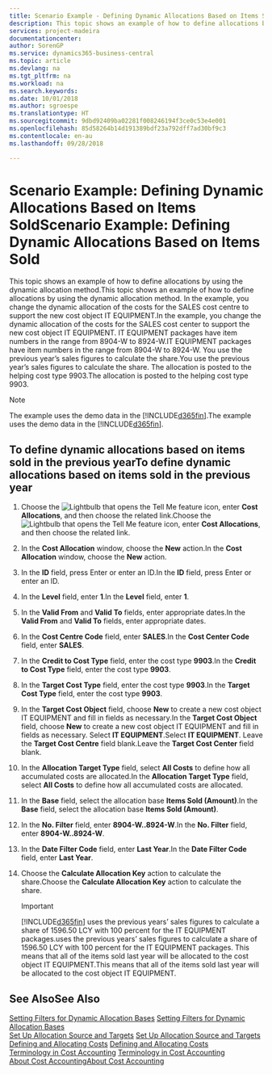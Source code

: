```yaml
---
title: Scenario Example - Defining Dynamic Allocations Based on Items Sold | Microsoft Docs
description: This topic shows an example of how to define allocations by using the dynamic allocation method.
services: project-madeira
documentationcenter: 
author: SorenGP
ms.service: dynamics365-business-central
ms.topic: article
ms.devlang: na
ms.tgt_pltfrm: na
ms.workload: na
ms.search.keywords: 
ms.date: 10/01/2018
ms.author: sgroespe
ms.translationtype: HT
ms.sourcegitcommit: 9dbd92409ba02281f008246194f3ce0c53e4e001
ms.openlocfilehash: 85d58264b14d191389bdf23a792dff7ad30bf9c3
ms.contentlocale: en-au
ms.lasthandoff: 09/28/2018

---
```

# <a name="scenario-example-defining-dynamic-allocations-based-on-items-sold"></a><span data-ttu-id="52c49-103">Scenario Example: Defining Dynamic Allocations Based on Items Sold</span><span class="sxs-lookup"><span data-stu-id="52c49-103">Scenario Example: Defining Dynamic Allocations Based on Items Sold</span></span>
<span data-ttu-id="52c49-104">This topic shows an example of how to define allocations by using the dynamic allocation method.</span><span class="sxs-lookup"><span data-stu-id="52c49-104">This topic shows an example of how to define allocations by using the dynamic allocation method.</span></span> <span data-ttu-id="52c49-105">In the example, you change the dynamic allocation of the costs for the SALES cost centre to support the new cost object IT EQUIPMENT.</span><span class="sxs-lookup"><span data-stu-id="52c49-105">In the example, you change the dynamic allocation of the costs for the SALES cost center to support the new cost object IT EQUIPMENT.</span></span> <span data-ttu-id="52c49-106">IT EQUIPMENT packages have item numbers in the range from 8904-W to 8924-W.</span><span class="sxs-lookup"><span data-stu-id="52c49-106">IT EQUIPMENT packages have item numbers in the range from 8904-W to 8924-W.</span></span> <span data-ttu-id="52c49-107">You use the previous year’s sales figures to calculate the share.</span><span class="sxs-lookup"><span data-stu-id="52c49-107">You use the previous year’s sales figures to calculate the share.</span></span> <span data-ttu-id="52c49-108">The allocation is posted to the helping cost type 9903.</span><span class="sxs-lookup"><span data-stu-id="52c49-108">The allocation is posted to the helping cost type 9903.</span></span>  

> [!NOTE]  
>  <span data-ttu-id="52c49-109">The example uses the demo data in the [!INCLUDE[d365fin](includes/d365fin_md.md)].</span><span class="sxs-lookup"><span data-stu-id="52c49-109">The example uses the demo data in the [!INCLUDE[d365fin](includes/d365fin_md.md)].</span></span>  

## <a name="to-define-dynamic-allocations-based-on-items-sold-in-the-previous-year"></a><span data-ttu-id="52c49-110">To define dynamic allocations based on items sold in the previous year</span><span class="sxs-lookup"><span data-stu-id="52c49-110">To define dynamic allocations based on items sold in the previous year</span></span>  

1.  <span data-ttu-id="52c49-111">Choose the ![Lightbulb that opens the Tell Me feature](media/ui-search/search_small.png "Tell me what you want to do") icon, enter **Cost Allocations**, and then choose the related link.</span><span class="sxs-lookup"><span data-stu-id="52c49-111">Choose the ![Lightbulb that opens the Tell Me feature](media/ui-search/search_small.png "Tell me what you want to do") icon, enter **Cost Allocations**, and then choose the related link.</span></span>  
2.  <span data-ttu-id="52c49-112">In the **Cost Allocation** window, choose the **New** action.</span><span class="sxs-lookup"><span data-stu-id="52c49-112">In the **Cost Allocation** window, choose the **New** action.</span></span>  
3.  <span data-ttu-id="52c49-113">In the **ID** field, press Enter or enter an ID.</span><span class="sxs-lookup"><span data-stu-id="52c49-113">In the **ID** field, press Enter or enter an ID.</span></span>  
4.  <span data-ttu-id="52c49-114">In the **Level** field, enter **1**.</span><span class="sxs-lookup"><span data-stu-id="52c49-114">In the **Level** field, enter **1**.</span></span>  
5.  <span data-ttu-id="52c49-115">In the **Valid From** and **Valid To** fields, enter appropriate dates.</span><span class="sxs-lookup"><span data-stu-id="52c49-115">In the **Valid From** and **Valid To** fields, enter appropriate dates.</span></span>  
6.  <span data-ttu-id="52c49-116">In the **Cost Centre Code** field, enter **SALES**.</span><span class="sxs-lookup"><span data-stu-id="52c49-116">In the **Cost Center Code** field, enter **SALES**.</span></span>  
7.  <span data-ttu-id="52c49-117">In the **Credit to Cost Type** field, enter the cost type **9903**.</span><span class="sxs-lookup"><span data-stu-id="52c49-117">In the **Credit to Cost Type** field, enter the cost type **9903**.</span></span>  
8.  <span data-ttu-id="52c49-118">In the **Target Cost Type** field, enter the cost type **9903**.</span><span class="sxs-lookup"><span data-stu-id="52c49-118">In the **Target Cost Type** field, enter the cost type **9903**.</span></span>  
9. <span data-ttu-id="52c49-119">In the **Target Cost Object** field, choose **New** to create a new cost object IT EQUIPMENT and fill in fields as necessary.</span><span class="sxs-lookup"><span data-stu-id="52c49-119">In the **Target Cost Object** field, choose **New** to create a new cost object IT EQUIPMENT and fill in fields as necessary.</span></span> <span data-ttu-id="52c49-120">Select **IT EQUIPMENT**.</span><span class="sxs-lookup"><span data-stu-id="52c49-120">Select **IT EQUIPMENT**.</span></span> <span data-ttu-id="52c49-121">Leave the **Target Cost Centre** field blank.</span><span class="sxs-lookup"><span data-stu-id="52c49-121">Leave the **Target Cost Center** field blank.</span></span>  
10. <span data-ttu-id="52c49-122">In the **Allocation Target Type** field, select **All Costs** to define how all accumulated costs are allocated.</span><span class="sxs-lookup"><span data-stu-id="52c49-122">In the **Allocation Target Type** field, select **All Costs** to define how all accumulated costs are allocated.</span></span>  
11. <span data-ttu-id="52c49-123">In the **Base** field, select the allocation base **Items Sold (Amount)**.</span><span class="sxs-lookup"><span data-stu-id="52c49-123">In the **Base** field, select the allocation base **Items Sold (Amount)**.</span></span>  
12. <span data-ttu-id="52c49-124">In the **No. Filter** field, enter **8904-W..8924-W**.</span><span class="sxs-lookup"><span data-stu-id="52c49-124">In the **No. Filter** field, enter **8904-W..8924-W**.</span></span>  
13. <span data-ttu-id="52c49-125">In the **Date Filter Code** field, enter **Last Year**.</span><span class="sxs-lookup"><span data-stu-id="52c49-125">In the **Date Filter Code** field, enter **Last Year**.</span></span>  
14. <span data-ttu-id="52c49-126">Choose the **Calculate Allocation Key** action to calculate the share.</span><span class="sxs-lookup"><span data-stu-id="52c49-126">Choose the **Calculate Allocation Key** action to calculate the share.</span></span>  

    > [!IMPORTANT]  
    >  [!INCLUDE[d365fin](includes/d365fin_md.md)] <span data-ttu-id="52c49-127">uses the previous years’ sales figures to calculate a share of 1596.50 LCY with 100 percent for the IT EQUIPMENT packages.</span><span class="sxs-lookup"><span data-stu-id="52c49-127">uses the previous years’ sales figures to calculate a share of 1596.50 LCY with 100 percent for the IT EQUIPMENT packages.</span></span> <span data-ttu-id="52c49-128">This means that all of the items sold last year will be allocated to the cost object IT EQUIPMENT.</span><span class="sxs-lookup"><span data-stu-id="52c49-128">This means that all of the items sold last year will be allocated to the cost object IT EQUIPMENT.</span></span>  

## <a name="see-also"></a><span data-ttu-id="52c49-129">See Also</span><span class="sxs-lookup"><span data-stu-id="52c49-129">See Also</span></span>  
 <span data-ttu-id="52c49-130">[Setting Filters for Dynamic Allocation Bases](finance-setting-filters-for-dynamic-allocation-bases.md) </span><span class="sxs-lookup"><span data-stu-id="52c49-130">[Setting Filters for Dynamic Allocation Bases](finance-setting-filters-for-dynamic-allocation-bases.md) </span></span>  
 <span data-ttu-id="52c49-131">[Set Up Allocation Source and Targets](finance-how-to-set-up-allocation-source-and-targets.md) </span><span class="sxs-lookup"><span data-stu-id="52c49-131">[Set Up Allocation Source and Targets](finance-how-to-set-up-allocation-source-and-targets.md) </span></span>  
 <span data-ttu-id="52c49-132">[Defining and Allocating Costs](finance-define-and-allocate-costs.md) </span><span class="sxs-lookup"><span data-stu-id="52c49-132">[Defining and Allocating Costs](finance-define-and-allocate-costs.md) </span></span>  
 <span data-ttu-id="52c49-133">[Terminology in Cost Accounting](finance-terminology-in-cost-accounting.md) </span><span class="sxs-lookup"><span data-stu-id="52c49-133">[Terminology in Cost Accounting](finance-terminology-in-cost-accounting.md) </span></span>  
 [<span data-ttu-id="52c49-134">About Cost Accounting</span><span class="sxs-lookup"><span data-stu-id="52c49-134">About Cost Accounting</span></span>](finance-about-cost-accounting.md)

